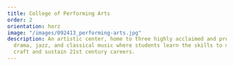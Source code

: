 ```yaml
---
title: College of Performing Arts
order: 2
orientation: horz
image: "/images/092413_performing-arts.jpg"
description: An artistic center, home to three highly acclaimed and progressive schools
  drama, jazz, and classical music where students learn the skills to master their
  craft and sustain 21st century careers.
---
```

